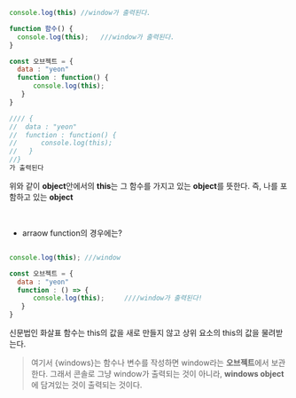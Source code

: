 
```js
console.log(this) //window가 출력된다. 

function 함수() {
  console.log(this);   ///window가 출력된다. 
}

const 오브젝트 = {
  data : "yeon"
  function : function() {
      console.log(this);     
   }
}

//// {
//  data : "yeon"
//  function : function() {
//      console.log(this);     
//   }
//}        
가 출력된다

```


위와 같이 **object**안에서의 **this**는 그 함수를 가지고 있는 **object**를 뜻한다. 즉, 나를 포함하고 있는 **object**

<br>


- arraow function의 경우에는?

```js

console.log(this); ///window

const 오브젝트 = {
  data : "yeon"
  function : () => {
      console.log(this);     ////window가 출력된다! 
   }
}
```

신문법인 화살표 함수는 this의 값을 새로 만들지 않고 상위 요소의 this의 값을 물려받는다.

> 여기서 {windows}는 함수나 변수를 작성하면 window라는 **오브젝트**에서 보관한다.
> 그래서 콘솔로 그냥 window가 출력되는 것이 아니라, **windows object**에 담겨있는 것이 출력되는 것이다.


